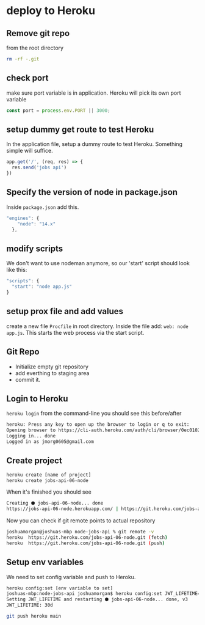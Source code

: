 # deploy to Heroku

## Remove git repo 
from the root directory
```bash
rm -rf -.git
```

## check port
make sure port variable is in application. Heroku will pick its own port variable
```js
const port = process.env.PORT || 3000;
```

## setup dummy get route to test Heroku
In the application file, setup a dummy route to test Heroku.  Something simple will suffice.
```js
app.get('/', (req, res) => {
  res.send('jobs api')
})
```

## Specify the version of node in package.json
Inside `package.json` add this.
```js
"engines": {
    "node": "14.x"
  },
```

## modify scripts
We don't want to use nodeman anymore, so our 'start' script should look like this:
```js
"scripts": {
  "start": "node app.js"
}
```

## setup prox file and add values
create a new file `Procfile` in root directory. Inside the file add: `web: node app.js`.  This starts the web process via the start script.

## Git Repo
- Initialize empty git repository
- add everthing to staging area
- commit it.

## Login to Heroku
`heroku login` from the command-line
you should see this before/after
```bash
heroku: Press any key to open up the browser to login or q to exit:
Opening browser to https://cli-auth.heroku.com/auth/cli/browser/0ec01021-40d9-47ca-881c-04f3cd0b371c?requestor=SFMyNTY.g2gDbQAAAA0xMzYuMTU4LjMzLjg2bgYAGFGXgYYBYgABUYA.nAurxnzmjhVbx93Fk4MHHYThGfnT5uwwyrkTsHcujPg
Logging in... done
Logged in as jmorg0605@gmail.com
```
## Create project
```bash
heroku create [name of project]
heroku create jobs-api-06-node
```
When it's finished you should see
```bash
Creating ⬢ jobs-api-06-node... done
https://jobs-api-06-node.herokuapp.com/ | https://git.heroku.com/jobs-api-06-node.git
```
Now you can check if git remote points to actual repository
```bash
joshuamorgan@joshuas-mbp node-jobs-api % git remote -v
heroku  https://git.heroku.com/jobs-api-06-node.git (fetch)
heroku  https://git.heroku.com/jobs-api-06-node.git (push)
```

## Setup env variables
We need to set config variable and push to Heroku.
```bash
heroku config:set [env variable to set]
joshuas-mbp:node-jobs-api joshuamorgan$ heroku config:set JWT_LIFETIME=30d
Setting JWT_LIFETIME and restarting ⬢ jobs-api-06-node... done, v3
JWT_LIFETIME: 30d
```

```bash
git push heroku main
```